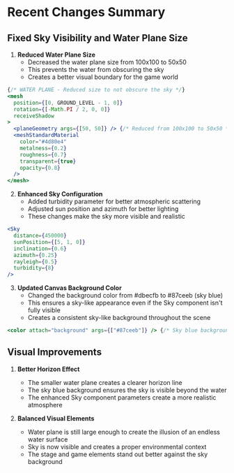 # Recent Changes Summary

## Fixed Sky Visibility and Water Plane Size

1. **Reduced Water Plane Size**
   - Decreased the water plane size from 100x100 to 50x50
   - This prevents the water from obscuring the sky
   - Creates a better visual boundary for the game world

```jsx
{/* WATER PLANE - Reduced size to not obscure the sky */}
<mesh
  position={[0, GROUND_LEVEL - 1, 0]}
  rotation={[-Math.PI / 2, 0, 0]}
  receiveShadow
>
  <planeGeometry args={[50, 50]} /> {/* Reduced from 100x100 to 50x50 */}
  <meshStandardMaterial
    color="#4d80e4"
    metalness={0.2}
    roughness={0.7}
    transparent={true}
    opacity={0.8}
  />
</mesh>
```

2. **Enhanced Sky Configuration**
   - Added turbidity parameter for better atmospheric scattering
   - Adjusted sun position and azimuth for better lighting
   - These changes make the sky more visible and realistic

```jsx
<Sky
  distance={450000}
  sunPosition={[5, 1, 0]}
  inclination={0.6}
  azimuth={0.25}
  rayleigh={0.5}
  turbidity={8}
/>
```

3. **Updated Canvas Background Color**
   - Changed the background color from #dbecfb to #87ceeb (sky blue)
   - This ensures a sky-like appearance even if the Sky component isn't fully visible
   - Creates a consistent sky-like background throughout the scene

```jsx
<color attach="background" args={["#87ceeb"]} /> {/* Sky blue background */}
```

## Visual Improvements

1. **Better Horizon Effect**
   - The smaller water plane creates a clearer horizon line
   - The sky blue background ensures the sky is visible beyond the water
   - The enhanced Sky component parameters create a more realistic atmosphere

2. **Balanced Visual Elements**
   - Water plane is still large enough to create the illusion of an endless water surface
   - Sky is now visible and creates a proper environmental context
   - The stage and game elements stand out better against the sky background
